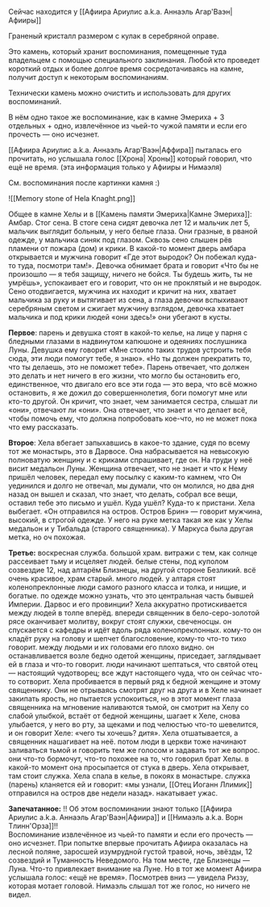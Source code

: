 
Сейчас находится у [[Афиира Ариулис a.k.a. Аннаэль Агар'Ваэн|Афииры]]

Граненый кристалл размером с кулак в серебряной оправе. 

Это камень, который хранит воспоминания, помещенные туда владельцем с помощью специального заклинания. Любой кто проведет короткий отдых и более долгое время сосредотачиваясь на камне, получит доступ к некоторым воспоминаниям. 

Технически камень можно очистить и использовать для других воспоминаний.

В нём одно такое же воспоминание, как в камне Эмериха + 3 отдельных + одно, извлечённое из чьей-то чужой памяти и если его прочесть — оно исчезнет. 


[[Афиира Ариулис a.k.a. Аннаэль Агар'Ваэн|Аффира]] пыталась его прочитать, но услышала голос [[Хрона| Хроны]] который говорил, что ещё не время.  (эта информация только у Афииры и Нимаэля)

См. воспоминания после картинки камня :)

![[Memory stone of Hela Knaght.png]]

Общее в камне Хелы и в [[Камень памяти Эмериха|Камне Эмериха]]:  Амбар. Стог сена. В стоге сена сидят девочка лет 12 и мальчик лет 5, мальчик выглядит больным, у него белые глаза. Они гразные, в рваной одежде, у мальчика синяк под глазом. Сквозь сено слышен рёв пламени от пожара (дом) и крики. В какой-то момент дверь амбара открывается и мужчина говорит «Где этот выродок? Он побежал куда-то туда, посмотри там!». Девочка обнимает брата и говорит «Что бы не произошло — я тебя защищу, ничего не бойся. Ты будешь жить, ты не умрёшь», успокаивает его и говорит, что он не проклятый и не выродок. Сено отодвигается, мужчина их находит и кричит на них, хватает мальчика за руку и вытягивает из сена, а глаза девочки вспыхивают серебряным светом и сжигает мужчину взглядом, девочка хватает мальчика и под крики людей «они здесь!» они убегают в кусты.

**Первое**: парень и девушка стоят в какой-то келье, на лице у парня с бледными глазами в надвинутом капюшоне и одеяниях послушника Луны. Девушка ему говорит «Мне стоило таких трудов устроить тебя сюда, эти люди помогут тебе, я знаю». «Но ты должен прекратить то, что ты делаешь, это не поможет тебе». Парень отвечает, что должен это делать и нет ничего в его жизни, что могло бы остановить его, единственное, что двигало его все эти года — это вера, что всё можно остановить, я же дожил до совершеннолетия, боги помогут мне или кто-то другой. Он кричит, что знает, чем занимается сестра, слышат ли «они», отвечают ли «они». Она отвечает, что знает и что делает всё, чтобы помочь ему, что должна попробовать кое-что, но не может пока что ему рассказать.

**Второе**: Хела вбегает запыхавшись в какое-то здание, судя по всему тот же монастырь, это в Дарвосе. Она набрасывается на невысокую полноватую женщину и с криками спрашивает, где он. На груди у неё висит медальон Луны. Женщина отвечает, что не знает и что к Нему пришёл человек, передал ему посылку с каким-то камнем, что Он уединился и долго не отвечал, мы думали, что он молился, но два дня назад он вышел и сказал, что знает, что делать, собрал все вещи, оставил тебе это письмо и ушёл. Куда ушёл? Куда-то к пристани. Хела выбегает. «Он отправился на остров. Остров Брин» — говорит мужчина, высокий, в строгой одежде. У него на руке метка такая же как у Хелы медальон и у Тибальда (старого священника). У Маркуса была другая метка, но оч похожая.

**Третье:** воскресная служба. большой храм. витражи с тем, как солнце рассеивает тьму и исцеляет людей. белые стены, под куполом созвездие 12, над алтарём Близнецы, на другой стороне Безликий. всё очень красивое, храм старый. много людей. у алтаря стоят коленопреклонные люди самого разного класса и толка, и нищие, и богатые. по одежде можно узнать, что это центральная часть бывшей Империи. Дарвос и его провинции? Хела аккуратно протискивается между людей в толпе вперёд. впереди священник в бело-серо-золотой рясе оканчивает молитву, вокруг стоят служки, свеченосцы. он спускается с кафедры и идёт вдоль ряда коленопреклонных. кому-то он кладёт руку на голову и шепчет благословение, кому-то что-то тихо говорит. между людьми и их головами его плохо видно. он останавливается возле бедно одетой женщины, приседает, заглядывает ей в глаза и что-то говорит. люди начинают шептаться, что святой отец — настоящий чудотворец; все ждут настоящего чуда, что он сейчас что-то сотворит. Хела пробивается в первый ряд к бедной женщине и этому священнику. Они не отрываясь смотрят друг на друга и в Хеле начинает закипать ярость, но пытается успокоиться, но в этот момент глаза священника на мгновение наливаются тьмой, он смотрит на Хелу со слабой улыбкой, встаёт от бедной женщины, шагает к Хеле, снова улыбается, у него во рту, за щеками и под челюстью что-то шевелится, и он говорит Хеле: «чего ты хочешь? дитя». Хела отшатывается, а священник нашагивает на неё. потом люди в церкви тоже начинают заливаться тьмой и говорить тем же голосом и задавать тот же вопрос. они что-то бормочут, что-то похожее на то, что говорил брат Хелы. в какой-то момент она просыпается от стука в дверь. Хела открывает, там стоит служка. Хела спала в келье, в покоях в монастыре. служка (парень) кланяется ей и говорит: «мы узнали, [[Отец Иоганн Ллимик]] отправился на остров две недели назад». накатывает ужас.

**Запечатанное:**  !! Об этом воспоминании знают только [[Афиира Ариулис a.k.a. Аннаэль Агар'Ваэн|Афиира]] и [[Нимаэль a.k.a. Ворн Тлинн'Орза]]!!    
Воспоминание извлечённое из чьей-то памяти и если его прочесть — оно исчезнет. При попытке впервые прочитать Афиира оказалась на лесной поляне, заросшей изумрудной густой травой, ночь, звёзды, 12 созвездий и Туманность Неведомого. На том месте, где Близнецы — Луна. Что-то привлекает внимание на Луне. Но в тот же момент Афиира услышала голос: «ещё не время». Посмотрев вниз — увидела Риззу, которая мотает головой. Нимаэль слышал тот же голос, но ничего не видел.